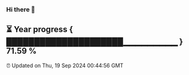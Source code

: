 ### Hi there 👋
⏳ Year progress { █████████████████████▁▁▁▁▁▁▁▁▁ } 71.59 %
---
⏰ Updated on Thu, 19 Sep 2024 00:44:56 GMT

